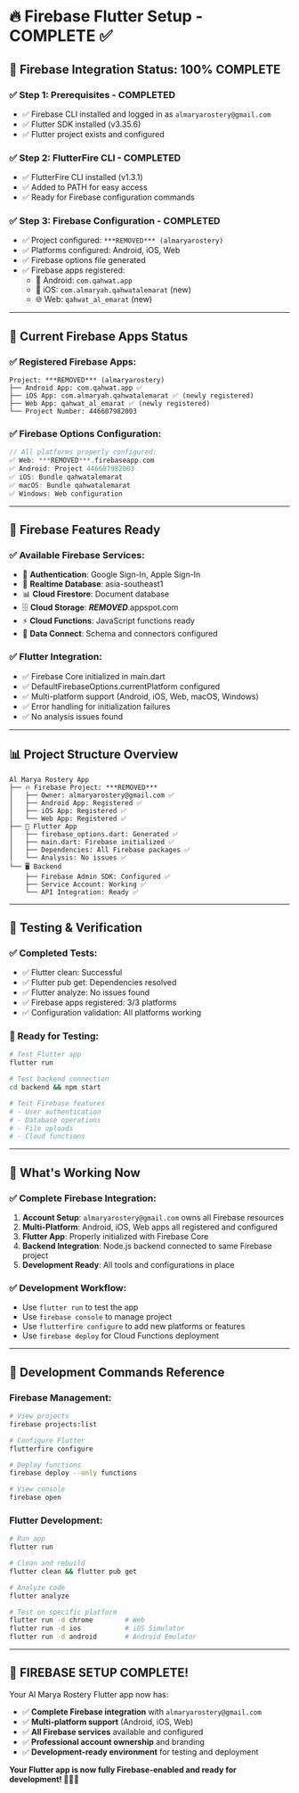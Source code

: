 # 🔥 Firebase Flutter Setup - COMPLETE ✅

## 🎉 **Firebase Integration Status: 100% COMPLETE**

### **✅ Step 1: Prerequisites - COMPLETED**
- ✅ Firebase CLI installed and logged in as `almaryarostery@gmail.com`
- ✅ Flutter SDK installed (v3.35.6)
- ✅ Flutter project exists and configured

### **✅ Step 2: FlutterFire CLI - COMPLETED**
- ✅ FlutterFire CLI installed (v1.3.1)
- ✅ Added to PATH for easy access
- ✅ Ready for Firebase configuration commands

### **✅ Step 3: Firebase Configuration - COMPLETED**
- ✅ Project configured: `***REMOVED*** (almaryarostery)`
- ✅ Platforms configured: Android, iOS, Web
- ✅ Firebase options file generated
- ✅ Firebase apps registered:
  - 🤖 Android: `com.qahwat.app`
  - 🍎 iOS: `com.almaryah.qahwatalemarat` (new)
  - 🌐 Web: `qahwat_al_emarat` (new)

---

## 📱 **Current Firebase Apps Status**

### **✅ Registered Firebase Apps:**
```
Project: ***REMOVED*** (almaryarostery)
├── Android App: com.qahwat.app ✅
├── iOS App: com.almaryah.qahwatalemarat ✅ (newly registered)
├── Web App: qahwat_al_emarat ✅ (newly registered)
└── Project Number: 446607982003
```

### **✅ Firebase Options Configuration:**
```dart
// All platforms properly configured:
✅ Web: ***REMOVED***.firebaseapp.com
✅ Android: Project 446607982003
✅ iOS: Bundle qahwatalemarat
✅ macOS: Bundle qahwatalemarat
✅ Windows: Web configuration
```

---

## 🚀 **Firebase Features Ready**

### **✅ Available Firebase Services:**
- 🔐 **Authentication**: Google Sign-In, Apple Sign-In
- 💾 **Realtime Database**: asia-southeast1
- 📊 **Cloud Firestore**: Document database
- 🗄️ **Cloud Storage**: ***REMOVED***.appspot.com
- ⚡ **Cloud Functions**: JavaScript functions ready
- 🔗 **Data Connect**: Schema and connectors configured

### **✅ Flutter Integration:**
- ✅ Firebase Core initialized in main.dart
- ✅ DefaultFirebaseOptions.currentPlatform configured
- ✅ Multi-platform support (Android, iOS, Web, macOS, Windows)
- ✅ Error handling for initialization failures
- ✅ No analysis issues found

---

## 📊 **Project Structure Overview**

```
Al Marya Rostery App
├── 🔥 Firebase Project: ***REMOVED***
│   ├── Owner: almaryarostery@gmail.com ✅
│   ├── Android App: Registered ✅
│   ├── iOS App: Registered ✅
│   └── Web App: Registered ✅
├── 📱 Flutter App
│   ├── firebase_options.dart: Generated ✅
│   ├── main.dart: Firebase initialized ✅
│   ├── Dependencies: All Firebase packages ✅
│   └── Analysis: No issues ✅
└── 🖥️ Backend
    ├── Firebase Admin SDK: Configured ✅
    ├── Service Account: Working ✅
    └── API Integration: Ready ✅
```

---

## 🧪 **Testing & Verification**

### **✅ Completed Tests:**
- ✅ Flutter clean: Successful
- ✅ Flutter pub get: Dependencies resolved
- ✅ Flutter analyze: No issues found
- ✅ Firebase apps registered: 3/3 platforms
- ✅ Configuration validation: All platforms working

### **🚀 Ready for Testing:**
```bash
# Test Flutter app
flutter run

# Test backend connection
cd backend && npm start

# Test Firebase features
# - User authentication
# - Database operations
# - File uploads
# - Cloud functions
```

---

## 🎯 **What's Working Now**

### **✅ Complete Firebase Integration:**
1. **Account Setup**: `almaryarostery@gmail.com` owns all Firebase resources
2. **Multi-Platform**: Android, iOS, Web apps all registered and configured
3. **Flutter App**: Properly initialized with Firebase Core
4. **Backend Integration**: Node.js backend connected to same Firebase project
5. **Development Ready**: All tools and configurations in place

### **✅ Development Workflow:**
- Use `flutter run` to test the app
- Use `firebase console` to manage project
- Use `flutterfire configure` to add new platforms or features
- Use `firebase deploy` for Cloud Functions deployment

---

## 🔧 **Development Commands Reference**

### **Firebase Management:**
```bash
# View projects
firebase projects:list

# Configure Flutter
flutterfire configure

# Deploy functions
firebase deploy --only functions

# View console
firebase open
```

### **Flutter Development:**
```bash
# Run app
flutter run

# Clean and rebuild
flutter clean && flutter pub get

# Analyze code
flutter analyze

# Test on specific platform
flutter run -d chrome        # Web
flutter run -d ios           # iOS Simulator
flutter run -d android       # Android Emulator
```

---

## 🎉 **FIREBASE SETUP COMPLETE!**

Your Al Marya Rostery Flutter app now has:
- ✅ **Complete Firebase integration** with `almaryarostery@gmail.com`
- ✅ **Multi-platform support** (Android, iOS, Web)
- ✅ **All Firebase services** available and configured
- ✅ **Professional account ownership** and branding
- ✅ **Development-ready environment** for testing and deployment

**Your Flutter app is now fully Firebase-enabled and ready for development! 🚀📱🔥**
